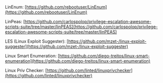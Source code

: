 LinEnum: [https://github.com/rebootuser/LinEnum](https://github.com/rebootuser/LinEnum)

LinPeas: [https://github.com/carlospolop/privilege-escalation-awesome-scripts-suite/tree/master/linPEAS](https://github.com/carlospolop/privilege-escalation-awesome-scripts-suite/tree/master/linPEAS)

LES (Linux Exploit Suggester): [https://github.com/mzet-/linux-exploit-suggester](https://github.com/mzet-/linux-exploit-suggester)

Linux Smart Enumeration: [https://github.com/diego-treitos/linux-smart-enumeration](https://github.com/diego-treitos/linux-smart-enumeration)

Linux Priv Checker: [https://github.com/linted/linuxprivchecker](https://github.com/linted/linuxprivchecker)